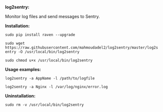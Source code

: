 **log2sentry:**

Monitor log files and send messages to Sentry.

**Installation:**

`sudo pip install raven --upgrade`

`sudo wget https://raw.githubusercontent.com/mahmoudadel2/log2sentry/master/log2sentry -O /usr/local/bin/log2sentry`

`sudo chmod u+x /usr/local/bin/log2sentry`

**Usage examples:**

`log2sentry -a AppName -l /path/to/logfile`

`log2sentry -a Nginx -l /var/log/nginx/error.log`


**Uninstallation:**

`sudo rm -v /usr/local/bin/log2sentry`
